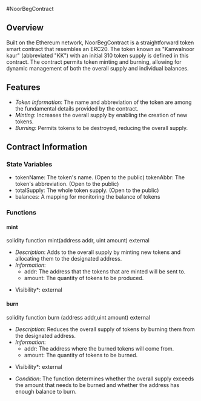 #NoorBegContract

## Overview

Built on the Ethereum network, NoorBegContract is a straightforward token smart contract that resembles an ERC20. The token known as "Kanwalnoor kaur" (abbreviated "KK") with an initial 310 token supply is defined in this contract. The contract permits token minting and burning, allowing for dynamic management of both the overall supply and individual balances.

## Features

- *Token Information*: The name and abbreviation of the token are among the fundamental details provided by the contract.
- *Minting*: Increases the overall supply by enabling the creation of new tokens.
- *Burning*: Permits tokens to be destroyed, reducing the overall supply.

## Contract Information

### State Variables

- tokenName: The token's name. (Open to the public)
tokenAbbr: The token's abbreviation. (Open to the public)
- totalSupply: The whole token supply. (Open to the public)
- balances: A mapping for monitoring the balance of tokens

### Functions

#### mint

solidity function mint(address addr, uint amount) external


- *Description*: Adds to the overall supply by minting new tokens and allocating them to the designated address.
- *Information*:
  - addr: The address that the tokens that are minted will be sent to.
  - amount: The quantity of tokens to be produced.
* Visibility*: external

#### burn

solidity function burn (address addr,uint amount) external


- *Description*: Reduces the overall supply of tokens by burning them from the designated address.
- *Information*:
  - addr: The address where the burned tokens will come from.
  - amount: The quantity of tokens to be burned.
* Visibility*: external
- *Condition*: The function determines whether the overall supply exceeds the amount that needs to be burned and whether the address has enough balance to burn.
